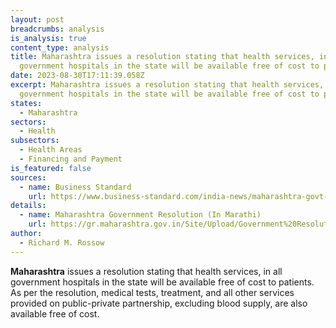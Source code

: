 ```yaml
---
layout: post
breadcrumbs: analysis
is_analysis: true
content_type: analysis
title: Maharashtra issues a resolution stating that health services, in all
  government hospitals in the state will be available free of cost to patients
date: 2023-08-30T17:11:39.058Z
excerpt: Maharashtra issues a resolution stating that health services, in all
  government hospitals in the state will be available free of cost to patients
states:
  - Maharashtra
sectors:
  - Health
subsectors:
  - Health Areas
  - Financing and Payment
is_featured: false
sources:
  - name: Business Standard
    url: https://www.business-standard.com/india-news/maharashtra-govt-issues-order-on-free-of-cost-treatment-at-public-hospitals-123082301130_1.html
details:
  - name: Maharashtra Government Resolution (In Marathi)
    url: https://gr.maharashtra.gov.in/Site/Upload/Government%20Resolutions/English/202308231324241917.pdf
author:
  - Richard M. Rossow
---
```

**Maharashtra** issues a resolution stating that health services, in all government hospitals in the state will be available free of cost to patients. As per the resolution, medical tests, treatment, and all other services provided on public-private partnership, excluding blood supply, are also available free of cost.